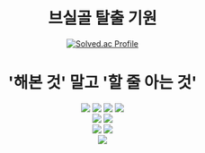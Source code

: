 

<div align=center>  
  <h1>브실골 탈출 기원</h1>

  [![Solved.ac Profile](http://mazassumnida.wtf/api/v2/generate_badge?boj=hatake0901)](https://solved.ac/hatake0901/)
  
  </div>

<div align=center>
  <h1>'해본 것' 말고 '할 줄 아는 것'</h1>
  <img src="https://img.shields.io/badge/Kubernetes-326CE5?style=for-the-badge&logo=Kubernetes&logoColor=white">
  <img src="https://img.shields.io/badge/Docker-2496ED?style=for-the-badge&logo=Docker&logoColor=white">
  <img src="https://img.shields.io/badge/Hadoop-66CCFF?style=for-the-badge&logo=Hadoop&logoColor=white">
  <img src="https://img.shields.io/badge/linux-FCC624?style=for-the-badge&logo=linux&logoColor=black">
  <br>
  <img src="https://img.shields.io/badge/django-092E20?style=for-the-badge&logo=django&logoColor=white">
  <img src="https://img.shields.io/badge/node.js-339933?style=for-the-badge&logo=Node.js&logoColor=white">
  <br>
  <img src="https://img.shields.io/badge/oracle-F80000?style=for-the-badge&logo=oracle&logoColor=white">
  <img src="https://img.shields.io/badge/mysql-4479A1?style=for-the-badge&logo=mysql&logoColor=white">
  <br>
  <img src="https://img.shields.io/badge/Python-3776AB?style=for-the-badge&logo=Python&logoColor=white">
</div>




